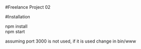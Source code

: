 #Freelance Project 02 

#Installation

npm install <br>
npm start   <br>

assuming port 3000 is not used, if it is used change in bin/www